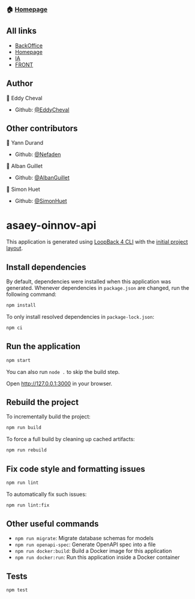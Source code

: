 ### :house: [Homepage](https://g72ze0duasao.umso.co/)

## All links

- [BackOffice](https://github.com/AlbanGuillet/OpenInnovBackOffice)
- [Homepage](https://g72ze0duasao.umso.co/)
- [IA](https://github.com/Nefaden/OpenInnovI2Backend)
- [FRONT](https://github.com/SimonHuet/who-s-that-actor-front)

## Author

:bust_in_silhouette: Eddy Cheval

- Github: [@EddyCheval](https://github.com/EddyCheval)

## Other contributors

:bust_in_silhouette: Yann Durand

- Github: [@Nefaden](https://github.com/Nefaden)

:bust_in_silhouette: Alban Guillet

- Github: [@AlbanGuillet](https://github.com/AlbanGuillet)

:bust_in_silhouette: Simon Huet

- Github: [@SimonHuet](https://github.com/SimonHuet)


# asaey-oinnov-api

This application is generated using [LoopBack 4 CLI](https://loopback.io/doc/en/lb4/Command-line-interface.html) with the
[initial project layout](https://loopback.io/doc/en/lb4/Loopback-application-layout.html).

## Install dependencies

By default, dependencies were installed when this application was generated.
Whenever dependencies in `package.json` are changed, run the following command:

```sh
npm install
```

To only install resolved dependencies in `package-lock.json`:

```sh
npm ci
```

## Run the application

```sh
npm start
```

You can also run `node .` to skip the build step.

Open http://127.0.0.1:3000 in your browser.

## Rebuild the project

To incrementally build the project:

```sh
npm run build
```

To force a full build by cleaning up cached artifacts:

```sh
npm run rebuild
```

## Fix code style and formatting issues

```sh
npm run lint
```

To automatically fix such issues:

```sh
npm run lint:fix
```

## Other useful commands

- `npm run migrate`: Migrate database schemas for models
- `npm run openapi-spec`: Generate OpenAPI spec into a file
- `npm run docker:build`: Build a Docker image for this application
- `npm run docker:run`: Run this application inside a Docker container

## Tests

```sh
npm test
```
